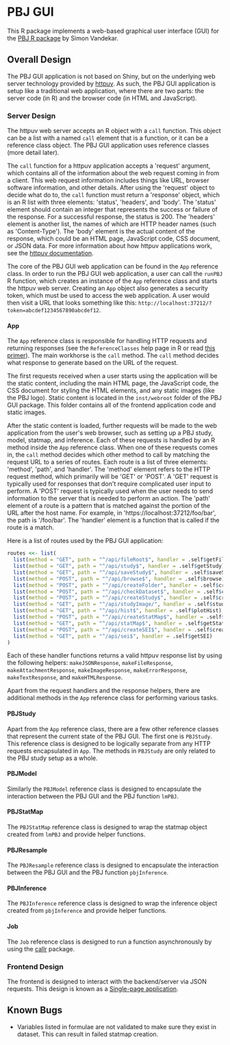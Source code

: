 PBJ GUI
=======

This R package implements a web-based graphical user interface (GUI) for the
[PBJ R package](https://github.com/simonvandekar/pbj) by Simon Vandekar.


Overall Design
--------------

The PBJ GUI application is not based on Shiny, but on the underlying web server
technology provided by [httpuv](https://cran.r-project.org/package=httpuv). As
such, the PBJ GUI application is setup like a traditional web application, where
there are two parts: the server code (in R) and the browser code (in HTML and
JavaScript).

### Server Design

The httpuv web server accepts an R object with a `call` function. This object
can be a list with a named `call` element that is a function, or it can be a
reference class object. The PBJ GUI application uses reference classes (more
detail later).

The `call` function for a httpuv application accepts a 'request' argument, which
contains all of the information about the web request coming in from a client.
This web request information includes things like URL, browser software
information, and other details. After using the 'request' object to decide what
do to, the `call` function must return a 'response' object, which is an R list
with three elements: 'status', 'headers', and 'body'. The 'status' element
should contain an integer that represents the success or failure of the response.
For a successful response, the status is 200. The 'headers' element is another
list, the names of which are HTTP header names (such as 'Content-Type'). The
'body' element is the actual content of the response, which could be an HTML
page, JavaScript code, CSS document, or JSON data. For more information about
how httpuv applications work, see the [httpuv
documentation](https://github.com/rstudio/httpuv#readme).

The core of the PBJ GUI web application can be found in the `App` reference
class. In order to run the PBJ GUI web application, a user can call the
`runPBJ` R function, which creates an instance of the `App` reference class and
starts the httpuv web server. Creating an `App` object also generates a
security token, which must be used to access the web application. A user would
then visit a URL that looks something like this:
`http://localhost:37212/?token=abcdef1234567890abcdef12`.

#### App

The `App` reference class is responsible for handling HTTP requests and
returning responses (see the `ReferenceClasses` help page in R or read [this
primer](http://adv-r.had.co.nz/R5.html)). The main workhorse is the `call`
method. The `call` method decides what response to generate based on the URL of
the request.

The first requests received when a user starts using the application will be the
static content, including the main HTML page, the JavaScript code, the CSS
document for styling the HTML elements, and any static images (like the PBJ
logo). Static content is located in the `inst/webroot` folder of the PBJ GUI
package. This folder contains all of the frontend application code and static
images.

After the static content is loaded, further requests will be made to the
web application from the user's web browser, such as setting up a PBJ study,
model, statmap, and inference. Each of these requests is handled by an R method
inside the `App` reference class. When one of these requests comes in, the
`call` method decides which other method to call by matching the request URL to
a series of routes. Each route is a list of three elements: 'method', 'path',
and 'handler'. The 'method' element refers to the HTTP request method, which
primarily will be 'GET' or 'POST'. A 'GET' request is typically used for
responses that don't require complicated user input to perform. A 'POST' request
is typically used when the user needs to send information to the server that is
needed to perform an action. The 'path' element of a route is a pattern that is
matched against the portion of the URL after the host name. For example, in
'https://localhost:37212/foo/bar', the path is '/foo/bar'. The 'handler' element
is a function that is called if the route is a match.

Here is a list of routes used by the PBJ GUI application:

```r
routes <<- list(
  list(method = "GET", path = "^/api/fileRoot$", handler = .self$getFileRoot),
  list(method = "GET", path = "^/api/study$", handler = .self$getStudy),
  list(method = "GET", path = "^/api/saveStudy$", handler = .self$saveStudy),
  list(method = "POST", path = "^/api/browse$", handler = .self$browse),
  list(method = "POST", path = "^/api/createFolder", handler = .self$createFolder),
  list(method = "POST", path = "^/api/checkDataset$", handler = .self$checkDataset),
  list(method = "POST", path = "^/api/createStudy$", handler = .self$createStudy),
  list(method = "GET", path = "^/api/studyImage/", handler = .self$studyImage),
  list(method = "GET", path = "^/api/hist$", handler = .self$plotHist),
  list(method = "POST", path = "^/api/createStatMap$", handler = .self$createStatMap),
  list(method = "GET", path = "^/api/statMap$", handler = .self$getStatMap),
  list(method = "POST", path = "^/api/createSEI$", handler = .self$createSEI),
  list(method = "GET", path = "^/api/sei$", handler = .self$getSEI)
)
```

Each of these handler functions returns a valid httpuv response list by using
the following helpers: `makeJSONResponse`, `makeFileResponse`,
`makeAttachmentResponse`, `makeImageResponse`, `makeErrorResponse`,
`makeTextResponse`, and `makeHTMLResponse`.

Apart from the request handlers and the response helpers, there are additional
methods in the `App` reference class for performing various tasks.

#### PBJStudy

Apart from the `App` reference class, there are a few other reference classes
that represent the current state of the PBJ GUI. The first one is `PBJStudy`.
This reference class is designed to be logically separate from any HTTP
requests encapsulated in `App`. The methods in `PBJStudy` are only related to
the PBJ study setup as a whole.

#### PBJModel

Similarly the `PBJModel` reference class is designed to encapsulate the
interaction between the PBJ GUI and the PBJ function `lmPBJ`.

#### PBJStatMap

The `PBJStatMap` reference class is designed to wrap the statmap object created
from `lmPBJ` and provide helper functions.

#### PBJResample

The `PBJResample` reference class is designed to encapsulate the interaction
between the PBJ GUI and the PBJ function `pbjInference`.

#### PBJInference

The `PBJInference` reference class is designed to wrap the inference object
created from `pbjInference` and provide helper functions.

#### Job

The `Job` reference class is designed to run a function asynchronously by using
the [callr](https://cran.r-project.org/package=callr) package.

### Frontend Design

The frontend is designed to interact with the backend/server via JSON requests.
This design is known as a [Single-page
application](https://en.wikipedia.org/wiki/Single-page_application).

Known Bugs
----------

* Variables listed in formulae are not validated to make sure they exist in
  dataset. This can result in failed statmap creation.
